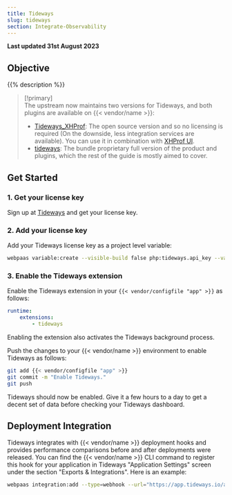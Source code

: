 ```yaml
---
title: Tideways
slug: tideways
section: Integrate-Observability
---
```


**Last updated 31st August 2023**



## Objective  

{{% description %}}

> [!primary]  
> The upstream now maintains two versions for Tideways, and both plugins are available on {{< vendor/name >}}:
> * [Tideways_XHProf](https://github.com/tideways/php-xhprof-extension): The open source version and so no licensing is required (On the downside, less integration services are available). You can use it in combination with [XHProf UI](https://github.com/phacility/xhprof).
> * [tideways](https://tideways.com): The bundle proprietary full version of the product and plugins, which the rest of the guide is mostly aimed to cover.
> 

## Get Started

### 1. Get your license key

Sign up at [Tideways](https://app.tideways.io/register/) and get your license key.

### 2. Add your license key

Add your Tideways license key as a project level variable:

```bash
webpaas variable:create --visible-build false php:tideways.api_key --value '<your-license-key>'
```

### 3. Enable the Tideways extension

Enable the Tideways extension in your `{{< vendor/configfile "app" >}}` as follows:

```yaml
runtime:
    extensions:
        - tideways
```

Enabling the extension also activates the Tideways background process.

Push the changes to your {{< vendor/name >}} environment to enable Tideways as follows:

```bash
git add {{< vendor/configfile "app" >}}
git commit -m "Enable Tideways."
git push
```

Tideways should now be enabled.
Give it a few hours to a day to get a decent set of data before checking your Tideways dashboard.

## Deployment Integration

Tideways integrates with {{< vendor/name >}} deployment hooks and provides performance comparisons
before and after deployments were released. You can find the {{< vendor/name >}} CLI command to register
this hook for your application in Tideways "Application Settings" screen under the section
"Exports & Integrations". Here is an example:

```bash
webpaas integration:add --type=webhook --url="https://app.tideways.io/api/events/external/1234/abcdefghijklmnopqrstuvwxyz1234567890"
```
